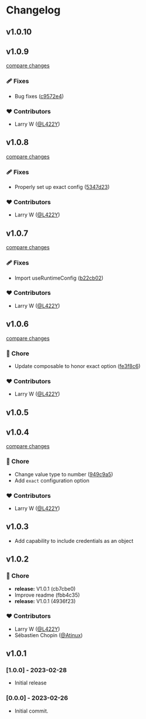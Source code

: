 # Changelog



## v1.0.10

## v1.0.9

[compare changes](https://github.com/L422Y/nuxt-pageviews/compare/v1.0.8...v1.0.9)


### 🩹 Fixes

  - Bug fixes ([c9572e4](https://github.com/L422Y/nuxt-pageviews/commit/c9572e4))

### ❤️  Contributors

- Larry W ([@L422Y](http://github.com/L422Y))

## v1.0.8

[compare changes](https://github.com/L422Y/nuxt-pageviews/compare/v1.0.7...v1.0.8)


### 🩹 Fixes

  - Properly set up exact config ([5347d23](https://github.com/L422Y/nuxt-pageviews/commit/5347d23))

### ❤️  Contributors

- Larry W ([@L422Y](http://github.com/L422Y))

## v1.0.7

[compare changes](https://github.com/L422Y/nuxt-pageviews/compare/v1.0.6...v1.0.7)


### 🩹 Fixes

  - Import useRuntimeConfig ([b22cb02](https://github.com/L422Y/nuxt-pageviews/commit/b22cb02))

### ❤️  Contributors

- Larry W ([@L422Y](http://github.com/L422Y))

## v1.0.6

[compare changes](https://github.com/L422Y/nuxt-pageviews/compare/v1.0.5...v1.0.6)


### 🏡 Chore

  - Update composable to honor exact option ([fe3f8c6](https://github.com/L422Y/nuxt-pageviews/commit/fe3f8c6))

### ❤️  Contributors

- Larry W ([@L422Y](http://github.com/L422Y))

## v1.0.5

## v1.0.4

[compare changes](https://github.com/L422Y/nuxt-pageviews/compare/v1.0.3...v1.0.4)


### 🏡 Chore

  - Change value type to number ([949c9a5](https://github.com/L422Y/nuxt-pageviews/commit/949c9a5))
  - Add `exact` configuration option

### ❤️  Contributors

- Larry W ([@L422Y](http://github.com/L422Y))

## v1.0.3

* Add capability to include credentials as an object

## v1.0.2


### 🏡 Chore

  - **release:** V1.0.1 (cb7cbe0)
  - Improve readme (fbb4c35)
  - **release:** V1.0.1 (4936f23)

### ❤️  Contributors

- Larry W ([@L422Y](http://github.com/L422Y))
- Sébastien Chopin ([@Atinux](http://github.com/Atinux))

## v1.0.1

### [1.0.0] - 2023-02-28
* Initial release

### [0.0.0] - 2023-02-26
* Initial commit.
